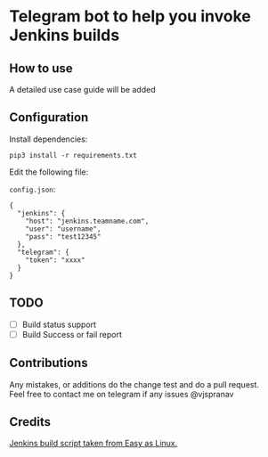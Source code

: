 # Telegram bot to help you invoke Jenkins builds

## How to use
A detailed use case guide will be added

## Configuration

Install dependencies:

    pip3 install -r requirements.txt

Edit the following file:

`config.json`:

    {
      "jenkins": {
        "host": "jenkins.teamname.com",
        "user": "username",
        "pass": "test12345"
      },
      "telegram": {
        "token": "xxxx"
      }
    }

## TODO
- [ ] Build status support  
- [ ] Build Success or fail report

## Contributions
Any mistakes, or additions do the change test and do a pull request.  
Feel free to contact me on telegram if any issues @vjspranav

## Credits

[Jenkins build script taken from Easy as Linux.](https://www.easyaslinux.com/tutorials/devops/how-to-trigger-a-jenkins-job-remotely-from-python-script/)
